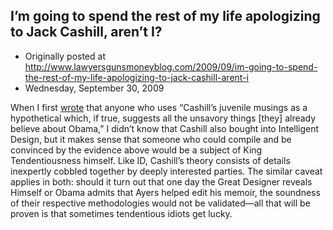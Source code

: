 ## I’m going to spend the rest of my life apologizing to Jack Cashill, aren’t I?

 * Originally posted at http://www.lawyersgunsmoneyblog.com/2009/09/im-going-to-spend-the-rest-of-my-life-apologizing-to-jack-cashill-arent-i
 * Wednesday, September 30, 2009

When I first [wrote](http://acephalous.typepad.com/acephalous/2008/10/who-really-wrot.html) that anyone who uses “Cashill’s juvenile musings as a hypothetical which, if true, suggests all the unsavory things [they] already believe about Obama,” I didn’t know that Cashill also bought into Intelligent Design, but it makes sense that someone who could compile and be convinced by the evidence above would be a subject of King Tendentiousness himself.  Like ID, Cashill’s theory consists of details inexpertly cobbled together by deeply interested parties.  The similar caveat applies in both: should it turn out that one day the Great Designer reveals Himself or Obama admits that Ayers helped edit his memoir, the soundness of their respective methodologies would not be validated—all that will be proven is that sometimes tendentious idiots get lucky.
